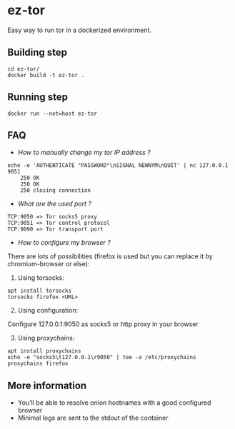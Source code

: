 # ez-tor
Easy way to run tor in a dockerized environment.

## Building step
```
cd ez-tor/
docker build -t ez-tor .
```

## Running step
```
docker run --net=host ez-tor
```

## FAQ


* *How to manually change my tor IP address ?*
```
echo -e 'AUTHENTICATE "PASSWORD"\nSIGNAL NEWNYM\nQUIT' | nc 127.0.0.1 9051
    250 OK
    250 OK
    250 closing connection
```


* *What are the used port ?*

```
TCP:9050 => Tor socks5 proxy
TCP:9051 => Tor control protocol
TCP:9090 => Tor transport port 
```


* *How to configure my browser ?*


There are lots of possibilities (firefox is used but you can replace it by chromium-browser or else):


1. Using torsocks:
```
apt install torsocks
torsocks firefox <URL>
```


2. Using configuration:


Configure 127.0.0.1:9050 as socks5 or http proxy in your browser


3. Using proxychains:
```
apt install proxychains
echo -e "socks5\t127.0.0.1\r9050" | tee -a /etc/proxychains
proxychains firefox
```

## More information

* You'll be able to resolve onion hostnames with a good configured browser
* Minimal logs are sent to the stdout of the container
